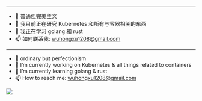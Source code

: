 <!--
**zidoshare/zidoshare** is a ✨ _special_ ✨ repository because its `README.md` (this file) appears on your GitHub profile.

Here are some ideas to get you started:

- 🔭 I’m currently working on ...
-  I’m currently learning ...
- 👯 I’m looking to collaborate on ...
-  I’m looking for help with ...
- 💬 Ask me about ...
- 📫 How to reach me: ...
- 😄 Pronouns: ...
- ⚡ Fun fact: ...
-->


----
- 🤔 普通但完美主义
- 🔭 我目前正在研究 Kubernetes 和所有与容器相关的东西
- 📖 我正在学习 golang 和 rust
- 📫 如何联系我: <wuhongxu1208@gmail.com>

----

- 🤔 ordinary but perfectionism
- 🔭 I’m currently working on Kubernetes & all things related to containers
- 📖 I’m currently learning golang & rust
- 📫 How to reach me: <wuhongxu1208@gmail.com>


<img src="https://github-readme-stats.vercel.app/api?username=zidoshare&show_icons=true">


